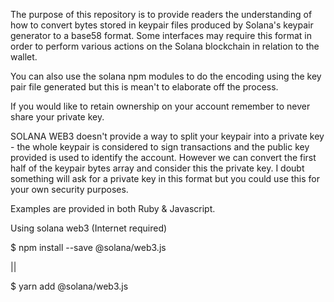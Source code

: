 The purpose of this repository is to provide readers the understanding of how to convert
bytes stored in keypair files produced by Solana's keypair generator to a base58 format.
Some interfaces may require this format in order to perform various actions on the Solana blockchain
in relation to the wallet.

You can also use the solana npm modules to do the encoding using the key pair file generated but this is mean't to elaborate
off the process.

If you would like to retain ownership on your account remember to never share your private key.

SOLANA WEB3 doesn't provide a way to split your keypair into a private key - the whole keypair is considered to sign transactions and the public key provided is used to identify the account.
However we can convert the first half of the keypair bytes array and consider this the private key.
I doubt something will ask for a private key in this format but you could use this for your own security purposes.

Examples are provided in both Ruby & Javascript.

Using solana web3 (Internet required)

$ npm install --save @solana/web3.js

||

$ yarn add @solana/web3.js